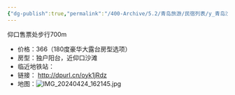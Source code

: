 ```yaml
---
{"dg-publish":true,"permalink":"/400-Archive/5.2/青岛旅游/民宿列表/y_青岛沙滩印象海景酒店-近崂山仰口/"}
---
```


仰口售票处步行700m
- 价格：366（180度豪华大露台房型选项）
- 房型：独户阳台，近仰口沙滩
- 临近地铁站：
- 链接： http://dpurl.cn/oyk1jRdz
- 地图：![IMG_20240424_162145.jpg](/img/user/800-%E5%85%B6%E4%BB%96/801-%E5%9B%BE%E7%89%87/IMG_20240424_162145.jpg)
